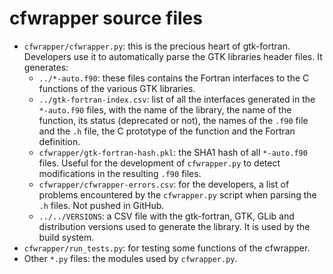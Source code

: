 # cfwrapper source files

- `cfwrapper/cfwrapper.py`: this is the precious heart of gtk-fortran. Developers use it to automatically parse the GTK libraries header files. It generates:
  - `../*-auto.f90`: these files contains the Fortran interfaces to the C functions of the various GTK libraries.
  - `../gtk-fortran-index.csv`: list of all the interfaces generated in the `*-auto.f90` files, with the name of the library, the name of the function, its status (deprecated or not), the names of the `.f90` file and the `.h` file, the C prototype of the function and the Fortran definition.
  - `cfwrapper/gtk-fortran-hash.pkl`: the SHA1 hash of all `*-auto.f90` files. Useful for the development of `cfwrapper.py` to detect modifications in the resulting `.f90` files.
  - `cfwrapper/cfwrapper-errors.csv`: for the developers, a list of problems encountered by the `cfwrapper.py` script when parsing the `.h` files. Not pushed in GitHub.
  - `../../VERSIONS`: a CSV file with the gtk-fortran, GTK, GLib and distribution versions used to generate the library. It is used by the build system.
- `cfwrapper/run_tests.py`: for testing some functions of the cfwrapper.
- Other `*.py` files: the modules used by `cfwrapper.py`.
